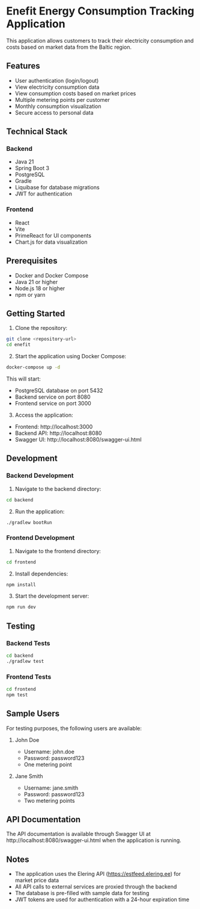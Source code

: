 # Enefit Energy Consumption Tracking Application

This application allows customers to track their electricity consumption and costs based on market data from the Baltic region.

## Features

- User authentication (login/logout)
- View electricity consumption data
- View consumption costs based on market prices
- Multiple metering points per customer
- Monthly consumption visualization
- Secure access to personal data

## Technical Stack

### Backend
- Java 21
- Spring Boot 3
- PostgreSQL
- Gradle
- Liquibase for database migrations
- JWT for authentication

### Frontend
- React
- Vite
- PrimeReact for UI components
- Chart.js for data visualization

## Prerequisites

- Docker and Docker Compose
- Java 21 or higher
- Node.js 18 or higher
- npm or yarn

## Getting Started

1. Clone the repository:
```bash
git clone <repository-url>
cd enefit
```

2. Start the application using Docker Compose:
```bash
docker-compose up -d
```

This will start:
- PostgreSQL database on port 5432
- Backend service on port 8080
- Frontend service on port 3000

3. Access the application:
- Frontend: http://localhost:3000
- Backend API: http://localhost:8080
- Swagger UI: http://localhost:8080/swagger-ui.html

## Development

### Backend Development

1. Navigate to the backend directory:
```bash
cd backend
```

2. Run the application:
```bash
./gradlew bootRun
```

### Frontend Development

1. Navigate to the frontend directory:
```bash
cd frontend
```

2. Install dependencies:
```bash
npm install
```

3. Start the development server:
```bash
npm run dev
```

## Testing

### Backend Tests
```bash
cd backend
./gradlew test
```

### Frontend Tests
```bash
cd frontend
npm test
```

## Sample Users

For testing purposes, the following users are available:

1. John Doe
   - Username: john.doe
   - Password: password123
   - One metering point

2. Jane Smith
   - Username: jane.smith
   - Password: password123
   - Two metering points

## API Documentation

The API documentation is available through Swagger UI at http://localhost:8080/swagger-ui.html when the application is running.

## Notes

- The application uses the Elering API (https://estfeed.elering.ee) for market price data
- All API calls to external services are proxied through the backend
- The database is pre-filled with sample data for testing
- JWT tokens are used for authentication with a 24-hour expiration time 